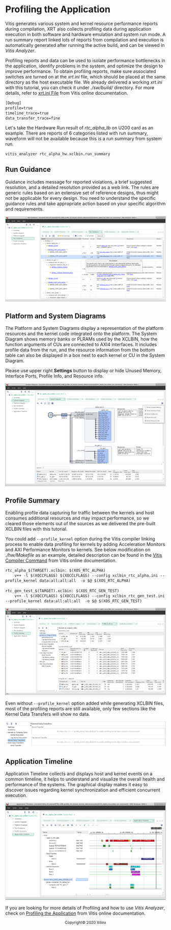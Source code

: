 # Profiling the Application

Vitis generates various system and kernel resource performance reports during compilation, XRT also collects profiling data during application execution in both software and hardware emulation and system run mode. A run summary report linked lots of reports from compilation and execution is automatically generated after running the active build, and can be viewed in *Vitis Analyzer*. 

Profiling reports and data can be used to isolate performance bottlenecks in the application, identify problems in the system, and optimize the design to improve performance. To obtain profiling reports, make sure associated switches are turned on at the *xrt.ini* file, which should be placed at the same directory as the host executable file. We already delivered a working *xrt.ini* with this tutorial, you can check it under *./sw/build/* directory. For more details, refer to [xrt.ini File](https://www.xilinx.com/html_docs/xilinx2020_1/vitis_doc/obl1532064985142.html) from Vitis online documentation.

```
[Debug]
profile=true
timeline_trace=true
data_transfer_trace=fine
```

Let's take the Hardware Run result of *rtc_alpha_tb* on U200 card as an example. There are reports of 6 categories listed with run summary, waveform will not be available because this is a run summary from system run. 

```
vitis_analyzer rtc_alpha_hw.xclbin.run_summary
```

## Run Guidance

Guidance includes message for reported violations, a brief suggested resolution, and a detailed resolution provided as a web link. The rules are generic rules based on an extensive set of reference designs, thus might not be applicable for every design. You need to understand the specific guidance rules and take appropriate action based on your specific algorithm and requirements.

<div align="center">
<img src="./images/hw_guidance.PNG" alt="Hardware Run Guidance" >
</div>

## Platform and System Diagrams

The Platform and System Diagrams display a representation of the platform resources and the kernel code integrated onto the platform. The System Diagram shows memory banks or PLRAMs used by the XCLBIN, how the function arguments of CUs are connected to AXI4 interfaces. It includes profile data from the run, and the resource information from the bottom table can also be displayed in a box next to each kernel or CU in the System Diagram. 

Please use upper right **Settings** button to display or hide Unused Memory, Interface Ports, Profile Info, and Resource info.

<div align="center">
<img src="./images/hw_sys_diagram.PNG" alt="Hardware System Diagram" >
</div>

## Profile Summary

Enabling profile data capturing for traffic between the kernels and host consumes additional resources and may impact performance, so we cleared those elements out of the sources as we delivered the pre-built XCLBIN files with this tutorial. 

You could add `--profile_kernel` option during the Vitis compiler linking process to enable data profiling for kernels by adding Acceleration Monitors and AXI Performance Monitors to kernels. See below modification on *./hw/Makefile* as an example, detailed description can be found in the [Vitis Compiler Command](https://www.xilinx.com/html_docs/xilinx2020_1/vitis_doc/vitiscommandcompiler.html#wrj1504034328013) from Vitis online documentation. 

```
rtc_alpha_$(TARGET).xclbin: $(XOS_RTC_ALPHA)
	v++ -l $(XOCCFLAGS) $(XOCCLFLAGS) --config xclbin_rtc_alpha.ini --profile_kernel data:all:all:all  -o $@ $(XOS_RTC_ALPHA)

rtc_gen_test_$(TARGET).xclbin: $(XOS_RTC_GEN_TEST)
	v++ -l $(XOCCFLAGS) $(XOCCLFLAGS) --config xclbin_rtc_gen_test.ini --profile_kernel data:all:all:all  -o $@ $(XOS_RTC_GEN_TEST)
```

<div align="center">
<img src="./images/hw_profile_summary.PNG" alt="Profile Summary" >
</div>

Even without `--profile_kernel` option added while generating XCLBIN files, most of the profiling reports are still available, only few sections like the Kernel Data Transfers will show no data.

<div align="center">
<img src="./images/no_kernel_data.PNG" alt="No Kernel Data" >
</div>

##  Application Timeline

Application Timeline collects and displays host and kernel events on a common timeline, it helps to understand and visualize the overall health and performance of the systems. The graphical display makes it easy to discover issues regarding kernel synchronization and efficient concurrent execution. 

<div align="center">
<img src="./images/hw_timeline.PNG" alt="Application Timeline" >
</div>

If you are looking for more details of Profiling and how to use *Vitis Analyzer*, check on [Profiling the Application](https://www.xilinx.com/html_docs/xilinx2020_1/vitis_doc/profilingapplication.html) from Vitis online documentation. 

<p align="center"><sup>Copyright&copy; 2020 Xilinx</sup></p>
